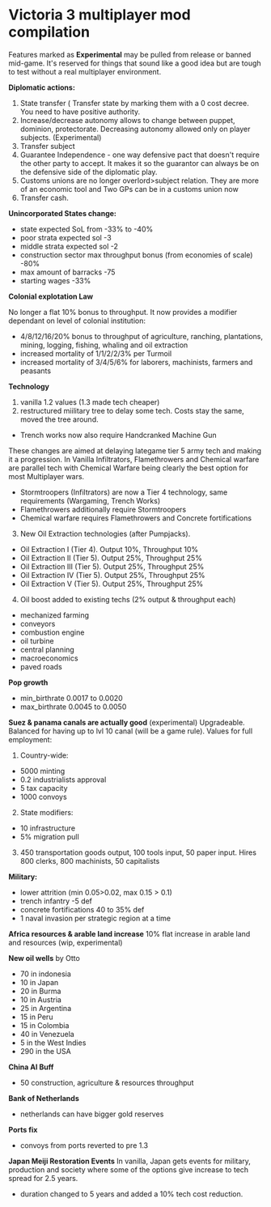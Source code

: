 # Victoria 3 multiplayer mod compilation
Features marked as **Experimental** may be pulled from release or banned mid-game. It's reserved for things that sound like a good idea but are tough to test without a real multiplayer environment.


**Diplomatic actions:**

1. State transfer (
Transfer state by marking them with a 0 cost decree. You need to have positive authority.
2. Increase/decrease autonomy allows to change between puppet, dominion, protectorate. Decreasing autonomy allowed only on player subjects. (Experimental)
3. Transfer subject
4. Guarantee Independence - one way defensive pact that doesn't require the other party to accept. It makes it so the guarantor can always be on the defensive side of the diplomatic play.
5. Customs unions are no longer overlord>subject relation. They are more of an economic tool and Two GPs can be in a customs union now
6. Transfer cash.

**Unincorporated States change:**
- state expected SoL from -33% to -40%
- poor strata expected sol -3
- middle strata expected sol -2
- construction sector max throughput bonus (from economies of scale) -80%
- max amount of barracks -75
- starting wages -33%  
  
**Colonial explotation Law**

No longer a flat 10% bonus to throughput. It now provides a modifier dependant on level of colonial institution:
- 4/8/12/16/20% bonus to throughput of agriculture, ranching, plantations, mining, logging, fishing, whaling and oil extraction 
- increased mortality of 1/1/2/2/3% per Turmoil
- increased mortality of 3/4/5/6% for laborers, machinists, farmers and peasants

**Technology**

1. vanilla 1.2 values (1.3 made tech cheaper)
2. restructured miilitary tree to delay some tech. Costs stay the same, moved the tree around.
- Trench works now also require Handcranked Machine Gun

These changes are aimed at delaying lategame tier 5 army tech and making it a progression. In Vanilla Infiltrators, Flamethrowers and Chemical warfare are parallel tech with Chemical Warfare being clearly the best option for most Multiplayer wars.
- Stormtroopers (Infiltrators) are now a Tier 4 technology, same requirements (Wargaming, Trench Works)
- Flamethrowers additionally require Stormtroopers
- Chemical warfare requires Flamethrowers and Concrete fortifications

3. New Oil Extraction technologies (after Pumpjacks). 
- Oil Extraction I (Tier 4). Output 10%, Throughput 10%
- Oil Extraction II (Tier 5). Output 25%, Throughput 25%
- Oil Extraction III (Tier 5). Output 25%, Throughput 25%
- Oil Extraction IV (Tier 5). Output 25%, Throughput 25%
- Oil Extraction V (Tier 5). Output 25%, Throughput 25%

4. Oil boost added to existing techs (2% output & throughput each)
  - mechanized farming
  - conveyors
  - combustion engine
  - oil turbine
  - central planning
  - macroeconomics
  - paved roads

**Pop growth**
  - min_birthrate 0.0017 to 0.0020
  - max_birthrate 0.0045 to 0.0050

**Suez & panama canals are actually good** (experimental)
Upgradeable. Balanced for having up to lvl 10 canal (will be a game rule). Values for full employment:
1. Country-wide:
  - 5000 minting
  - 0.2 industrialists approval
  - 5 tax capacity
  - 1000 convoys

  2. State modifiers:
  - 10 infrastructure
  - 5% migration pull

3. 450 transportation goods output, 100 tools input, 50 paper input. Hires 800 clerks, 800 machinists, 50 capitalists

**Military:**
- lower attrition (min 0.05>0.02, max 0.15 > 0.1)
- trench infantry -5 def
- concrete fortifications 40 to 35% def
- 1 naval invasion per strategic region at a time

**Africa resources & arable land increase**
10% flat increase in arable land and resources (wip, experimental)


**New oil wells** by Otto
- 70 in indonesia
- 10 in Japan
- 20 in Burma
- 10 in Austria
- 25 in Argentina
- 15 in Peru
- 15 in Colombia
- 40 in Venezuela
- 5 in the West Indies
- 290 in the USA

**China AI Buff**
- 50 construction, agriculture & resources throughput

**Bank of Netherlands**
- netherlands can have bigger gold reserves

**Ports fix**
- convoys from ports reverted to pre 1.3

**Japan Meiji Restoration Events**
In vanilla, Japan gets events for military, production and society where some of the options give increase to tech spread for 2.5 years. 
- duration changed to 5 years and added a 10% tech cost reduction.
